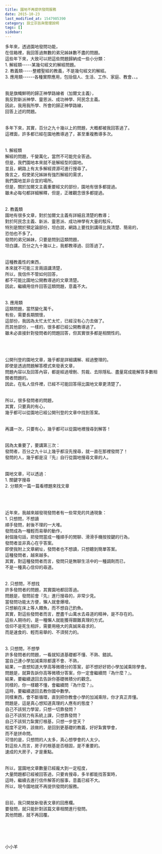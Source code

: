 ```yaml
---
title: 園地不再提供發問服務
date: 2015-10-23
last_modified_at: 1547985390
category: 設立宗旨與管理說明
tags: []
sidebar: 
---
```


<p>多年來，透過園地發問功能，<br/>在信箱裡，我回答過無數的弟兄姊妹數不盡的問題。<br/><!--more-->這些年下來，大致可以把這些問題歸納成一些小分類：<br/>1.	解經類-----某幾句經文的解經問題。<br/>2.	教義類-----整體聖經的教義，不是幾句經文的解經。<br/>3.	應用類------各種實際應用，包括個人、生活、工作、家庭、教會、、。<br/><br/><br/>我是旗幟鮮明的歸正神學路線者（加爾文主義），<br/>我反對新派神學、靈恩派、成功神學、阿民念主義。<br/>因此，我用我所學、所會的歸正神學路線，<br/>回答上述的問題。<br/><br/><br/>多年下來，其實，百分之九十幾以上的問題，大概都被我回答過了。<br/>這裡面，許多都已經在園地教導過了，甚至重複教導多次。<br/><br/><br/>1.	解經類<br/>解經的問題，千變萬化，當然不可能完全答過。<br/>但是，我們園地本來就不是解經型的園地。<br/>並且，網路上有太多解經資源可進行搜尋了。<br/>換言之，假使弟兄姊妹有強烈解經的需求，<br/>我們園地並非合宜的場所。<br/>但是，關於加爾文主義重要經文的部份，園地有很多都提過。<br/>雖未必每句都詳細解釋，但是，正確觀念很多都提過。<br/><br/><br/>2.	教義類<br/>園地有很多文章，對於加爾文主義有詳細且清楚的教導；<br/>對於阿民念主義、新派、靈恩派、成功神學有大量的駁斥。<br/>特別是關於預定論部份，坦白說，網路上要找到講得比我清楚、簡易的，<br/>恐怕也不多了。<br/>發問的弟兄姊妹，只要是問到這類問題，<br/>坦白講，百分之九十幾以上，我都教導過、回答過了。<br/><br/><br/>這種教義性的東西，<br/>本來就不可能三言兩語講清楚，<br/>所以，我信件不管如何回答，<br/>都不可能比園地公開教導過的文章清楚。<br/>因此，繼續用信件回答這類問題，意義不大。<br/><br/><br/>3.	應用類<br/>這類問題，當然變化萬千。<br/>有些，需要長期關懷，<br/>這部份，我因為太忙太忙太忙，已經沒有心力去做了。<br/>而其他部份，一樣的，很多都已經公開教導過了。<br/>雖未必直接針對發問者的問題回答，但其實很多都是相關性的。<br/><br/><br/><br/><br/>公開刊登的園地文章，幾乎都是詳細講解、經過整理的。<br/>即使是透過問題解答模式來發表文章，<br/>問題內容以及回答內容，都是經過增刪、剪裁、去除隱私、盡量寫成能解答多數相關者問題的。<br/>因此，在私人信件裡，已經不可能回答得比園地文章更清楚了。<br/><br/><br/>所以，很多發問者的問題，<br/>其實，只要真的有心，<br/>幾乎都可以從園地已經公開刊登的文章中找到答案。<br/><br/><br/>再講一次，只要有心，幾乎都可以從園地裡搜尋到解答！<br/><br/><br/>因為太重要了，要講第三次：<br/>發問者，百分之九十以上幾乎都沒先搜尋，就一直在那裡發問了！<br/>發問的人，幾乎都是沒『先』自行從園地搜尋文章的人。<br/><br/><br/>園地文章，可以透過：<br/>1.	關鍵字搜尋<br/>2.	分類夾一篇一篇看標題來找文章<br/><br/><br/><br/><br/>近年來，我越來越發現發問者有一些常見的共通現象：<br/>1.	只想問，不想讀<br/>順手發問，射後不理的一大堆。<br/>發問成為一種輕而易舉的動作，<br/>射個幾句話，把發問當成一種順手的閒聊、滑滑手機按按鍵的行為，<br/>發問者並非真心在乎答案。<br/>即使我附上文章網址，發問者也不想讀，只想聽到簡單答案。<br/>這種發問者，越來越多。<br/>其實，對這種發問者而言，發問只是無聊生活中的一種調劑而已，<br/>不是一種真心信仰的尋道。<br/><br/><br/>2.	只想問，不想找<br/>許多發問者的問題，其實園地都回答過。<br/>問題是，發問前會『先』進行搜尋的，非常少見。<br/>當發問功能太方便，懶人就會爆增。<br/>只想躺在床上等人餵魚，而不想自己釣魚。<br/>其實，對這些發問者而言，歷盡千山萬水去尋道的精神，是不存在的。<br/>這些人期待的，是一種懶人就能獲得艱難真理的方式。<br/>信仰不是死生相許，需要用極大的真誠來尋求的，<br/>而是速食的、輕而易舉的、不須努力的。<br/><br/><br/>3.	只想問，不想學<br/>許多發問者的問題，一看就知道基礎都不懂、不熟、錯誤。<br/>當自己連小學加減乘除都還不會、不熟，<br/>結果，一直想知道大學高等微積分的答案，卻不想好好把小學加減乘除學會。<br/>問題是，就算告訴你高等微積分答案，你一定會繼續問『為什麼？』。<br/>結果，要繼續退回去告訴你基礎微積分的觀念。<br/>同樣的，你一樣聽不懂，會繼續問『為什麼？』。<br/>這時，要繼續退回去教你國中數學。<br/>同樣東西，會不斷循環，直到把你教會小學的加減乘除，你才真正弄懂。<br/>問題是，這是真心想知道真理的人應有的態度？<br/>自己不該努力學習，只想一切靠發問？<br/>自己不該努力有系統上課，只想靠發問？<br/>自己不該努力紮實打根基，只想一步登天？<br/>程度不足時，該做的，是回到更基礎的教義，好好紮實學會，<br/>而不是拼命問。<br/>可惜的是，只想問的人太多，真心想學會的人太少。<br/>對這些人而言，房子的根基是否穩固，是不重要的。<br/>速成的大房子，才是重點。<br/><br/><br/>所以，當園地文章數量已經龐大到一定程度，<br/>大量問題都已經被回答過，只要肯搜尋，多半都能找答案時，<br/>這時，繼續去進行信件解答的服事，意義已經不大。<br/>所以，現今園地就不再提供發問的服務。<br/><br/><br/>目前，我只開放新發表文章的回應欄。<br/>要發問，就只能針對該篇文章相關進行發問。<br/>其他問題，就不再回覆。<br/><br/><br/><br/><br/><br/>小小羊<br/><br/><br/><br/><br/></p>
